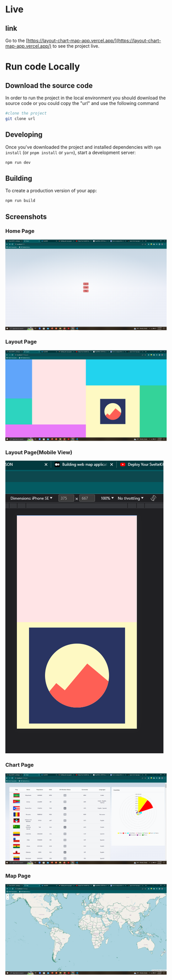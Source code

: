 # Live

## link

Go to the [https://layout-chart-map-app.vercel.app/](https://layout-chart-map-app.vercel.app/) to see the project live.

# Run code Locally

## Download the source code

In order to run the project in the local environment you should download the source code or you could copy the "url" and use the following command

```bash
#clone the project
git clone url
```

## Developing

Once you've downloaded the project and installed dependencies with `npm install` (or `pnpm install` or `yarn`), start a development server:

```bash
npm run dev
```

## Building

To create a production version of your app:

```bash
npm run build
```

## Screenshots

### Home Page

![Home](./src/lib/assets/Home.png)

### Layout Page

![Layout Page](./src/lib/assets/layout.png)

### Layout Page(Mobile View)

![Layout Page(Mobile View)](./src/lib/assets/layout-mobile.png)

### Chart Page

![Chart Page](./src/lib/assets/chart.png)

### Map Page

![Map Page](./src/lib/assets/map.png)

